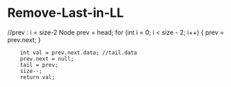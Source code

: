 # Remove-Last-in-LL

//prev : i = size-2
        Node prev = head;
        for (int i = 0; i < size - 2; i++) {
            prev = prev.next;
        }

        int val = prev.next.data; //tail.data
        prev.next = null;
        tail = prev;
        size--;
        return val;